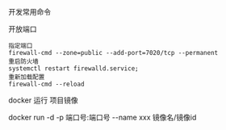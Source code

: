  开发常用命令 
 
 开放端口
  
    指定端口
    firewall-cmd --zone=public --add-port=7020/tcp --permanent
	重启防火墙
	systemctl restart firewalld.service;
	重新加载配置
	firewall-cmd --reload
	
	
docker 运行 项目镜像

docker run -d -p 端口号:端口号 --name xxx 镜像名/镜像id